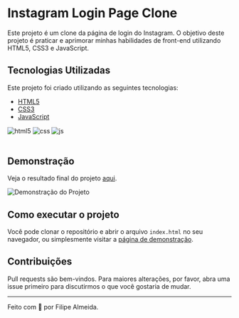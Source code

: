 # Instagram Login Page Clone

Este projeto é um clone da página de login do Instagram. O objetivo deste projeto é praticar e aprimorar minhas habilidades de front-end utilizando HTML5, CSS3 e JavaScript.

## Tecnologias Utilizadas

Este projeto foi criado utilizando as seguintes tecnologias:

- [HTML5](https://developer.mozilla.org/pt-BR/docs/Web/HTML/HTML5)
- [CSS3](https://developer.mozilla.org/pt-BR/docs/Web/CSS)
- [JavaScript](https://developer.mozilla.org/pt-BR/docs/Web/JavaScript)

<div style="display: inline_block">
  <img align="center" alt="html5" src="https://img.shields.io/badge/HTML5-E34F26?style=for-the-badge&logo=html5&logoColor=white" />
  <img align="center" alt="css" src="https://img.shields.io/badge/CSS3-1572B6?style=for-the-badge&logo=css3&logoColor=white" />
  <img align="center" alt="js" src="https://img.shields.io/badge/JavaScript-F7DF1E?style=for-the-badge&logo=javascript&logoColor=black" />
</div>
<br>

## Demonstração

Veja o resultado final do projeto [aqui](https://instagram-page-filipecalm.netlify.app/).

![Demonstração do Projeto](https://user-images.githubusercontent.com/103292859/189257658-d33c351b-dd93-446c-8815-e2bf9f652537.png)

## Como executar o projeto

Você pode clonar o repositório e abrir o arquivo `index.html` no seu navegador, ou simplesmente visitar a [página de demonstração](https://instagram-page-filipecalm.netlify.app/).

## Contribuições

Pull requests são bem-vindos. Para maiores alterações, por favor, abra uma issue primeiro para discutirmos o que você gostaria de mudar.

---

Feito com 💜 por Filipe Almeida.
